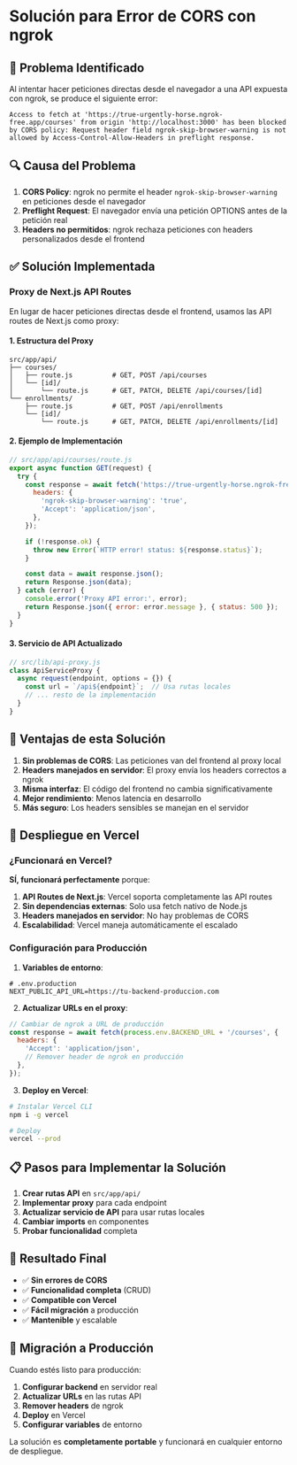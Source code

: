 # Solución para Error de CORS con ngrok

## 🚨 Problema Identificado

Al intentar hacer peticiones directas desde el navegador a una API expuesta con ngrok, se produce el siguiente error:

```
Access to fetch at 'https://true-urgently-horse.ngrok-free.app/courses' from origin 'http://localhost:3000' has been blocked by CORS policy: Request header field ngrok-skip-browser-warning is not allowed by Access-Control-Allow-Headers in preflight response.
```

## 🔍 Causa del Problema

1. **CORS Policy**: ngrok no permite el header `ngrok-skip-browser-warning` en peticiones desde el navegador
2. **Preflight Request**: El navegador envía una petición OPTIONS antes de la petición real
3. **Headers no permitidos**: ngrok rechaza peticiones con headers personalizados desde el frontend

## ✅ Solución Implementada

### **Proxy de Next.js API Routes**

En lugar de hacer peticiones directas desde el frontend, usamos las API routes de Next.js como proxy:

#### 1. Estructura del Proxy
```
src/app/api/
├── courses/
│   ├── route.js          # GET, POST /api/courses
│   └── [id]/
│       └── route.js      # GET, PATCH, DELETE /api/courses/[id]
└── enrollments/
    ├── route.js          # GET, POST /api/enrollments
    └── [id]/
        └── route.js      # GET, PATCH, DELETE /api/enrollments/[id]
```

#### 2. Ejemplo de Implementación
```javascript
// src/app/api/courses/route.js
export async function GET(request) {
  try {
    const response = await fetch('https://true-urgently-horse.ngrok-free.app/courses', {
      headers: {
        'ngrok-skip-browser-warning': 'true',
        'Accept': 'application/json',
      },
    });

    if (!response.ok) {
      throw new Error(`HTTP error! status: ${response.status}`);
    }

    const data = await response.json();
    return Response.json(data);
  } catch (error) {
    console.error('Proxy API error:', error);
    return Response.json({ error: error.message }, { status: 500 });
  }
}
```

#### 3. Servicio de API Actualizado
```javascript
// src/lib/api-proxy.js
class ApiServiceProxy {
  async request(endpoint, options = {}) {
    const url = `/api${endpoint}`;  // Usa rutas locales
    // ... resto de la implementación
  }
}
```

## 🔧 Ventajas de esta Solución

1. **Sin problemas de CORS**: Las peticiones van del frontend al proxy local
2. **Headers manejados en servidor**: El proxy envía los headers correctos a ngrok
3. **Misma interfaz**: El código del frontend no cambia significativamente
4. **Mejor rendimiento**: Menos latencia en desarrollo
5. **Más seguro**: Los headers sensibles se manejan en el servidor

## 🚀 Despliegue en Vercel

### **¿Funcionará en Vercel?**

**SÍ, funcionará perfectamente** porque:

1. **API Routes de Next.js**: Vercel soporta completamente las API routes
2. **Sin dependencias externas**: Solo usa fetch nativo de Node.js
3. **Headers manejados en servidor**: No hay problemas de CORS
4. **Escalabilidad**: Vercel maneja automáticamente el escalado

### **Configuración para Producción**

1. **Variables de entorno**:
```env
# .env.production
NEXT_PUBLIC_API_URL=https://tu-backend-produccion.com
```

2. **Actualizar URLs en el proxy**:
```javascript
// Cambiar de ngrok a URL de producción
const response = await fetch(process.env.BACKEND_URL + '/courses', {
  headers: {
    'Accept': 'application/json',
    // Remover header de ngrok en producción
  },
});
```

3. **Deploy en Vercel**:
```bash
# Instalar Vercel CLI
npm i -g vercel

# Deploy
vercel --prod
```

## 📋 Pasos para Implementar la Solución

1. **Crear rutas API** en `src/app/api/`
2. **Implementar proxy** para cada endpoint
3. **Actualizar servicio de API** para usar rutas locales
4. **Cambiar imports** en componentes
5. **Probar funcionalidad** completa

## 🎯 Resultado Final

- ✅ **Sin errores de CORS**
- ✅ **Funcionalidad completa** (CRUD)
- ✅ **Compatible con Vercel**
- ✅ **Fácil migración** a producción
- ✅ **Mantenible** y escalable

## 🔄 Migración a Producción

Cuando estés listo para producción:

1. **Configurar backend** en servidor real
2. **Actualizar URLs** en las rutas API
3. **Remover headers** de ngrok
4. **Deploy** en Vercel
5. **Configurar variables** de entorno

La solución es **completamente portable** y funcionará en cualquier entorno de despliegue.
